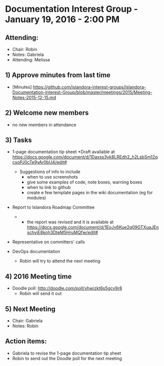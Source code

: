 # Documentation Interest Group - January 19, 2016 - 2:00 PM

## Attending:

* Chair: Robin
* Notes: Gabriela
* Attending: Melissa

## 1) Approve minutes from last time
* [Minutes]  https://github.com/islandora-interest-groups/Islandora-Documentation-Interest-Group/blob/master/meetings/2015/Meeting-Notes-2015-12-15.md

## 2) Welcome new members
* no new members in attendance

## 3) Tasks 
* 1-page documentation tip sheet
	*Draft available at https://docs.google.com/document/d/1Daxss3yk8LREdh2_h2LsbSm12qcsoPJ0cTe9yAr0bU4/edit# 
	* Suggestions of info to include 
		* when to use screenshots
		* give some examples of code, note boxes, warning boxes
		* when to link to github
		* create e few template pages in the wiki documentation (eg for modules)

* Report to Islandora Roadmap Committee
	* -	the report was revised and it is available at https://docs.google.com/document/d/1EoJv6Kue2q09GTXuaJEnschyiE8koh3DteM5HruMQfw/edit#
* Representative on committers' calls
* DevOps documentation
	* Robin will try to attend the next meeting

## 4) 2016 Meeting time
* Doodle poll: http://doodle.com/poll/vhwizkt6s5gcv9r8
	* Robin will send it out

## 5) Next Meeting
* Chair: Gabriela
* Notes: Robin

## Action items:
* Gabriela to revise the 1-page documentation tip sheet
* Robin to send out the Doodle poll for the next meeting

